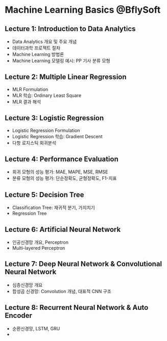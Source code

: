 # Machine Learning Basics @BflySoft

## Lecture 1: Introduction to Data Analytics
  * Data Analytics 개요 및 주요 개념
  * 데이터과학 프로젝트 절차
  * Machine Learning 방법론
  * Machine Learning 모델링 예시: PP 기사 분류 모형

## Lecture 2: Multiple Linear Regression
  * MLR Formulation
  * MLR 학습: Ordinary Least Square
  * MLR 결과 해석
  
## Lecture 3: Logistic Regression
  * Logistic Regression Formulation
  * Logistic Regression 학습: Gradient Descent
  * 다항 로지스틱 회귀분석
  
## Lecture 4: Performance Evaluation
  * 회귀 모형의 성능 평가: MAE, MAPE, MSE, RMSE
  * 분류 모형의 성능 평가: 단순정확도, 균형정확도, F1-지표

## Lecture 5: Decision Tree
  * Classification Tree: 재귀적 분기, 가지치기
  * Regression Tree

## Lecture 6: Artificial Neural Network
  * 인공신경망 개요, Perceptron
  * Multi-layered Perceptron
  
## Lecture 7: Deep Neural Network & Convolutional Neural Network
  * 심층신경망 개요
  * 합성곱 신경망: Convolution 개념, 대표적 CNN 구조

## Lecture 8: Recurrent Neural Network & Auto Encoder
  * 순환신경망, LSTM, GRU
  * 




